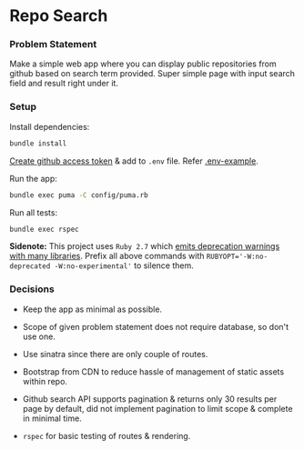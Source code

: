 # Repo Search

### Problem Statement

Make a simple web app where you can display public repositories from github based on search term provided. Super simple page with input search field and result right under it.

### Setup

Install dependencies:

```sh
bundle install
```

[Create github access token](https://help.github.com/en/github/authenticating-to-github/creating-a-personal-access-token-for-the-command-line) & add to `.env` file. Refer [.env-example](./.env-example).

Run the app:

```sh
bundle exec puma -C config/puma.rb
```

Run all tests:

```sh
bundle exec rspec
```

**Sidenote:** This project uses `Ruby 2.7` which [emits deprecation warnings with many libraries](https://www.ruby-lang.org/en/news/2019/12/12/separation-of-positional-and-keyword-arguments-in-ruby-3-0/). Prefix all above commands with `RUBYOPT='-W:no-deprecated -W:no-experimental'` to silence them.

### Decisions

* Keep the app as minimal as possible.

* Scope of given problem statement does not require database, so don't use one.

* Use sinatra since there are only couple of routes.

* Bootstrap from CDN to reduce hassle of management of static assets within repo.

* Github search API supports pagination & returns only 30 results per page by default, did not implement pagination to limit scope & complete in minimal time.

* `rspec` for basic testing of routes & rendering.
